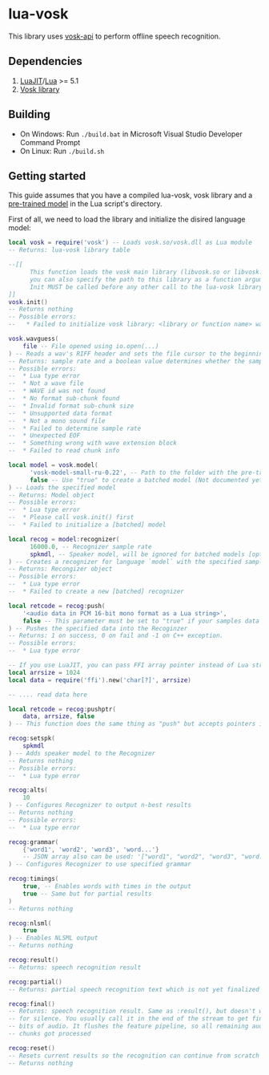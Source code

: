 # lua-vosk
This library uses [vosk-api](https://github.com/alphacep/vosk-api) to perform offline speech recognition.

## Dependencies
1. [LuaJIT](https://luajit.org/)/[Lua](https://lua.org/) >= 5.1
2. [Vosk library](https://github.com/alphacep/vosk-api/releases/latest)

## Building

- On Windows: Run `./build.bat` in Microsoft Visual Studio Developer Command Prompt
- On Linux: Run `./build.sh`

## Getting started
This guide assumes that you have a compiled lua-vosk, vosk library and a [pre-trained model](https://alphacephei.com/vosk/models) in the Lua script's directory.

First of all, we need to load the library and initialize the disired language model:
```lua
local vosk = require('vosk') -- Loads vosk.so/vosk.dll as Lua module
-- Returns: lua-vosk library table

--[[
	  This function loads the vosk main library (libvosk.so or libvosk.dll),
	  you can also specify the path to this library as a function argument.
	  Init MUST be called before any other call to the lua-vosk library.
]]
vosk.init()
-- Returns nothing
-- Possible errors:
--   * Failed to initialize vosk library: <library or function name> was not found

vosk.wavguess(
	file -- File opened using io.open(...)
) -- Reads a wav's RIFF header and sets the file cursor to the beginning of the samples data
-- Returns: sample rate and a boolean value determines whether the sample format is float or not
-- Possible errors:
--  * Lua type error
--  * Not a wave file
--  * WAVE id was not found
--  * No format sub-chunk found
--  * Invalid format sub-chunk size
--  * Unsupported data format
--  * Not a mono sound file
--  * Failed to determine sample rate
--  * Unexpected EOF
--  * Something wrong with wave extension block
--  * Failed to read chunk info

local model = vosk.model(
	  'vosk-model-small-ru-0.22', -- Path to the folder with the pre-trained model
	  false -- Use "true" to create a batched model (Not documented yet)
) -- Loads the specified model
-- Returns: Model object
-- Possible errors:
--  * Lua type error
--  * Please call vosk.init() first
--  * Failed to initialize a [batched] model

local recog = model:recognizer(
	  16000.0, -- Recognizer sample rate
	  spkmdl, -- Speaker model, will be ignored for batched models [optional]
) -- Creates a recognizer for language `model` with the specified sample rate
-- Returns: Recongizer object
-- Possible errors:
--  * Lua type error
--  * Failed to create a new [batched] recognizer

local retcode = recog:push(
	'<audio data in PCM 16-bit mono format as a Lua string>',
	false -- This parameter must be set to "true" if your samples data is a float array
) -- Pushes the specified data into the Recoginzer
-- Returns: 1 on success, 0 on fail and -1 on C++ exception.
-- Possible errors:
--  * Lua type error

-- If you use LuaJIT, you can pass FFI array pointer instead of Lua string
local arrsize = 1024
local data = require('ffi').new('char[?]', arrsize)

-- .... read data here

local retcode = recog:pushptr(
	data, arrsize, false
) -- This function does the same thing as "push" but accepts pointers instead

recog:setspk(
	spkmdl
) -- Adds speaker model to the Recognizer
-- Returns nothing
-- Possible errors:
--  * Lua type error

recog:alts(
	10
) -- Configures Recognizer to output n-best results
-- Returns nothing
-- Possible errors:
--  * Lua type error

recog:grammar(
	{'word1', 'word2', 'word3', 'word...'}
	-- JSON array also can be used: '["word1", "word2", "word3", "word..."]'
) -- Configures Recognizer to use specified grammar

recog:timings(
	true, -- Enables words with times in the output
	true -- Same but for partial results
)
-- Returns nothing

recog:nlsml(
	true
) -- Enables NLSML output
-- Returns nothing

recog:result()
-- Returns: speech recognition result

recog:partial()
-- Returns: partial speech recognition text which is not yet finalized

recog:final()
-- Returns: speech recognition result. Same as :result(), but doesn't wait
-- for silence. You usually call it in the end of the stream to get final
-- bits of audio. It flushes the feature pipeline, so all remaining audio
-- chunks got processed

recog:reset()
-- Resets current results so the recognition can continue from scratch
-- Returns nothing
```
